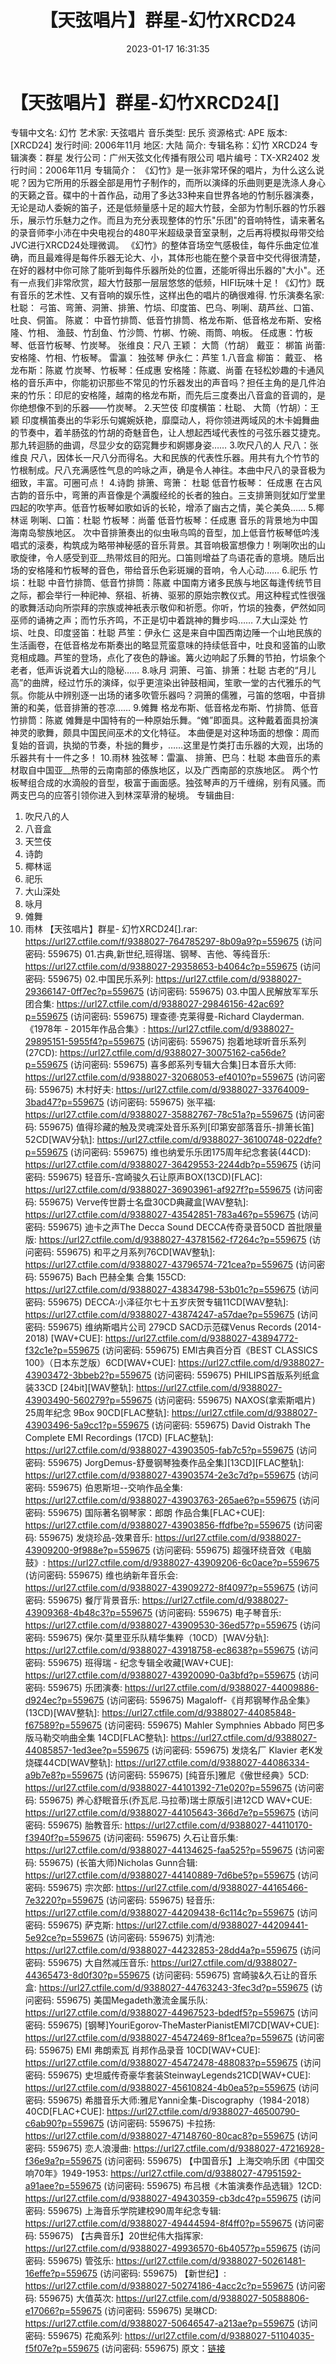﻿---
title: 【天弦唱片】群星-幻竹XRCD24
date: 2023-01-17 16:31:35
categories: 古典音乐、新世纪、纯音雅乐
tags: 纯音雅乐
---
# 【天弦唱片】群星-幻竹XRCD24[]

专辑中文名: 幻竹
艺术家: 天弦唱片
音乐类型: 民乐
资源格式: APE
版本: [XRCD24]
发行时间: 2006年11月
地区: 大陆
简介:
专辑名称：幻竹 XRCD24
专辑演奏：群星
发行公司：广州天弦文化传播有限公司
唱片编号：TX-XR2402
发行时间：2006年11月
专辑简介：
《幻竹》是一张非常环保的唱片，为什么这么说呢？因为它所用的乐器全部是用竹子制作的，而所以演绎的乐曲则更是洗涤人身心的天籁之音。碟中的十首作品，动用了多达33种来自世界各地的竹制乐器演奏，无论是动人委婉的笛子，还是低频量感十足的超大竹鼓，全部为竹制乐器的竹乐器乐，展示竹乐魅力之作。而且为充分表现整体的竹乐"乐团"的音响特性，请来著名的录音师李小沛在中央电视台的480平米超级录音室录制，之后再将模拟母带交给JVC进行XRCD24处理微调。
《幻竹》的整体音场空气感极佳，每件乐曲定位准确，而且最难得是每件乐器无论大、小，其体形也能在整个录音中交代得很清楚，在好的器材中你可除了能听到每件乐器所处的位置，还能听得出乐器的"大小"。还有一点我们非常欣赏，超大竹鼓那一层层悠悠的低频，HIFI玩味十足！《幻竹》既有音乐的艺术性、又有音响的娱乐性，这样出色的唱片的确很难得.
竹乐演奏名家:
杜聪： 弓笛、弯箫、洞箫、排箫、竹埙、印度笛、巴乌、咧唎、葫芦丝、口笛、吐良、侗笛。
陈崴： 中音竹排筒、低音竹排筒、格龙布斯、低音格龙布斯、安格隆、竹相、
渔鼓、竹刮鱼、竹沙筒、竹梆、竹碗、雨筒、响板。
任成惠：竹板琴、低音竹板琴、竹炭琴。
张维良：尺八
王颖： 大筒（竹胡）
戴亚： 梆笛
尚蕾: 安格隆、竹相、竹板琴。
雷瀛： 独弦琴
伊永仁：芦笙
1.八音盒
柳笛： 戴亚、 格龙布斯：陈崴 竹炭琴、竹板琴：任成惠 安格隆：陈崴、尚蕾
在轻松妙趣的卡通风格的音乐声中，你能初识那些不常见的竹乐器发出的声音吗？担任主角的是几件泊来的竹乐：印尼的安格隆，越南的格龙布斯，而先后三度奏出八音盒的音调的，是你绝想像不到的乐器——竹炭琴。
2.天竺伎
印度横笛：杜聪、 大筒（竹胡）：王颖
印度横笛奏出的华彩乐句娓婉妖艳，靡糜动人，将你领进两域风的木卡姆舞曲的节奏中，着羊肠弦的竹胡的奇魅音色，让人想起西域代表性的弓弦乐器艾捷克。那九转迴肠的曲调，尽显少女的窈窕舞步和婀娜身姿……
3.吹尺八的人
尺八：张维良
尺八，因体长一尺八分而得名。大和民族的代表性乐器。用共有九个竹节的竹根制成。尺八充满感性气息的吟咏之声，确是令人神往。本曲中尺八的录音极为细致，丰富。可圈可点！
4.诗韵
排箫、弯箫： 杜聪 低音竹板琴： 任成惠
在古风古韵的音乐中，弯箫的声音像是个满腹经纶的长者的独白。三支排箫则犹如厅堂里四起的吹竽声。低音竹板琴如歌如诉的长轮，增添了幽古之情，美仑美奂……
5.椰林谣
咧唎、口笛：杜聪 竹板琴：尚蕾 低音竹板琴：任成惠
音乐的背景地为中国海南岛黎族地区。
次中音排箫奏出的似虫啾鸟鸣的音型，加上低音竹板琴低吟浅唱式的滚奏，构筑成为略带神秘感的音乐背景。其音响极富想像力！咧唎吹出的山歌旋律，令人感受到亚__热带炫目的阳光。口笛则增益了鸟语花香的意境。随后出场的安格隆和竹板琴的音色，带给音乐色彩斑斓的音响，令人心动……
6.祀乐
竹埙：杜聪 中音竹排筒、低音竹排筒：陈崴
中国南方诸多民族与地区每逢传统节目之际，都会举行一种祀神、祭祖、祈祷、驱邪的原始宗教仪式。用这种程式性很强的歌舞活动向所崇拜的宗族或神衹表示敬仰和祈愿。你听，竹埙的独奏，俨然如同巫师的诵祷之声；而竹乐齐鸣，不正是切中着跳神的舞步吗……
7.大山深处
竹埙、吐良、印度竖笛：杜聪 芦笙：伊永仁
这是来自中国西南边陲一个山地民族的生活画卷，在低音格龙布斯奏出的略显荒蛮意味的持续低音中，吐良和竖笛的山歌竞相成趣。芦笙的登场，点化了夜色的静谧。篝火边响起了乐舞的节拍，竹埙象个老者，低声诉说着大山的隐秘……
8.咏月
洞箫、弓笛、排箫：杜聪
古老的“月儿高”的曲牌，经过竹乐的演绎，似乎更渲染出钟鼓相闻，笙歌一堂的古代雅乐的气氛。你能从中辨别逐一出场的诸多吹管乐器吗？洞箫的儒雅，弓笛的悠咽，中音排箫的和美，低音排箫的苍凉……
9.傩舞
格龙布斯、低音格龙布斯、竹排筒、低音竹排筒：陈崴
傩舞是中国特有的一种原始乐舞。“傩”即面具。这种戴着面具扮演神灵的歌舞，颇具中国民间巫术的文化特征。
本曲便是对这种场面的想像：周而复始的音调，执拗的节奏，朴拙的舞步，……这里是竹类打击乐器的大观，出场的乐器共有十一件之多！
10.雨林
独弦琴：雷瀛、 排箫、巴乌：杜聪
本曲音乐的素材取自中国亚__热带的云南南部的傣族地区，以及广西南部的京族地区。
两个竹板琴组合成的水滴般的音型，极富于画面感。独弦琴声的万千缠绵，别有风骚。而两支巴乌的应答引领你进入到林深草滑的秘境。
专辑曲目:
01. 吹尺八的人
02. 八音盒
03. 天竺伎
04. 诗韵
05. 椰林谣
06. 祀乐
07. 大山深处
08. 咏月
09. 傩舞
10. 雨林
【天弦唱片】群星- 幻竹XRCD24[].rar: https://url27.ctfile.com/f/9388027-764785297-8b09a9?p=559675
(访问密码: 559675)
01.古典,新世纪,班得瑞、钢琴、吉他、等纯音乐: https://url27.ctfile.com/d/9388027-29358653-b4064c?p=559675
(访问密码: 559675)
02.中国民乐系列: https://url27.ctfile.com/d/9388027-29366147-0ff7ec?p=559675
(访问密码: 559675)
03.中国人民解放军军乐团合集: https://url27.ctfile.com/d/9388027-29846156-42ac69?p=559675
(访问密码: 559675)
理查德·克莱得曼-Richard Clayderman.《1978年 - 2015年作品合集》: https://url27.ctfile.com/d/9388027-29895151-5955f4?p=559675
(访问密码: 559675)
抱着地球听音乐系列(27CD): https://url27.ctfile.com/d/9388027-30075162-ca56de?p=559675
(访问密码: 559675)
喜多郎系列专辑大合集]日本音乐大师: https://url27.ctfile.com/d/9388027-32068053-ef4010?p=559675
(访问密码: 559675)
木村好夫: https://url27.ctfile.com/d/9388027-33764009-3bad47?p=559675
(访问密码: 559675)
张平福: https://url27.ctfile.com/d/9388027-35882767-78c51a?p=559675
(访问密码: 559675)
值得珍藏的触及灵魂深处音乐系列[印第安部落音乐-排箫长笛] 52CD[WAV分轨]: https://url27.ctfile.com/d/9388027-36100748-022dfe?p=559675
(访问密码: 559675)
维也纳爱乐乐团175周年纪念套装(44CD): https://url27.ctfile.com/d/9388027-36429553-2244db?p=559675
(访问密码: 559675)
轻音乐-宫崎骏久石让原声BOX(13CD)[FLAC]: https://url27.ctfile.com/d/9388027-36903961-af927f?p=559675
(访问密码: 559675)
Verve传世爵士名盘30CD典藏盒[WAV整轨]: https://url27.ctfile.com/d/9388027-43542851-783a46?p=559675
(访问密码: 559675)
迪卡之声The Decca Sound DECCA传奇录音50CD 首批限量版: https://url27.ctfile.com/d/9388027-43781562-f7264c?p=559675
(访问密码: 559675)
和平之月系列76CD[WAV整轨]: https://url27.ctfile.com/d/9388027-43796574-721cea?p=559675
(访问密码: 559675)
Bach 巴赫全集 合集 155CD: https://url27.ctfile.com/d/9388027-43834798-53b01c?p=559675
(访问密码: 559675)
DECCA:小泽征尔七十五岁庆贺专辑11CD[WAV整轨]: https://url27.ctfile.com/d/9388027-43874247-a57dae?p=559675
(访问密码: 559675)
维纳斯唱片公司 279CD SACD示范碟Venus Records (2014-2018) [WAV+CUE]:
https://url27.ctfile.com/d/9388027-43894772-f32c1e?p=559675
(访问密码: 559675)
EMI古典百分百《BEST CLASSICS 100》（日本东芝版）6CD[WAV+CUE]: https://url27.ctfile.com/d/9388027-43903472-3bbeb2?p=559675
(访问密码: 559675)
PHILIPS首版系列纸盒装33CD [24bit][WAV整轨]: https://url27.ctfile.com/d/9388027-43903490-560279?p=559675
(访问密码: 559675)
NAXOS(拿索斯唱片) 25周年纪念 9Box 90CD[FLAC整轨]: https://url27.ctfile.com/d/9388027-43903496-5a9cc1?p=559675
(访问密码: 559675)
David Oistrakh The Complete EMI Recordings (17CD) [FLAC整轨]:
https://url27.ctfile.com/d/9388027-43903505-fab7c5?p=559675
(访问密码: 559675)
JorgDemus-舒曼钢琴独奏作品全集][13CD][FLAC整轨]: https://url27.ctfile.com/d/9388027-43903574-2e3c7d?p=559675
(访问密码: 559675)
伯恩斯坦--交响作品全集: https://url27.ctfile.com/d/9388027-43903763-265ae6?p=559675
(访问密码: 559675)
国际著名钢琴家：郎朗 作品合集[FLAC+CUE]: https://url27.ctfile.com/d/9388027-43903856-ffdfbe?p=559675
(访问密码: 559675)
发烧珍品-效果音乐: https://url27.ctfile.com/d/9388027-43909200-9f988e?p=559675
(访问密码: 559675)
超强环绕音效《电脑鼓》: https://url27.ctfile.com/d/9388027-43909206-6c0ace?p=559675
(访问密码: 559675)
维也纳新年音乐会: https://url27.ctfile.com/d/9388027-43909272-8f4097?p=559675
(访问密码: 559675)
餐厅背景音乐: https://url27.ctfile.com/d/9388027-43909368-4b48c3?p=559675
(访问密码: 559675)
电子琴音乐: https://url27.ctfile.com/d/9388027-43909530-36ed57?p=559675
(访问密码: 559675)
保尔·莫里亚乐队精华集粹（10CD）[WAV分轨]: https://url27.ctfile.com/d/9388027-43918758-ec8638?p=559675
(访问密码: 559675)
班得瑞 - 纪念专辑全收藏[WAV+CUE]: https://url27.ctfile.com/d/9388027-43920090-0a3bfd?p=559675
(访问密码: 559675)
乐团演奏: https://url27.ctfile.com/d/9388027-44009886-d924ec?p=559675
(访问密码: 559675)
Magaloff-《肖邦钢琴作品全集》(13CD)[WAV整轨]: https://url27.ctfile.com/d/9388027-44085848-f67589?p=559675
(访问密码: 559675)
Mahler Symphnies Abbado 阿巴多版马勒交响曲全集 14CD[FLAC整轨]: https://url27.ctfile.com/d/9388027-44085857-1ed3ee?p=559675
(访问密码: 559675)
发烧名厂 Klavier 老K发烧碟44CD[WAV整轨]: https://url27.ctfile.com/d/9388027-44086334-a9b7e8?p=559675
(访问密码: 559675)
[纯音乐]雅尼《傲世经典》5CD: https://url27.ctfile.com/d/9388027-44101392-71e020?p=559675
(访问密码: 559675)
养心舒眠音乐(乔瓦尼.马拉蒂)瑞士原版引进12CD WAV+CUE: https://url27.ctfile.com/d/9388027-44105643-366d7e?p=559675
(访问密码: 559675)
胎教音乐: https://url27.ctfile.com/d/9388027-44110170-f3940f?p=559675
(访问密码: 559675)
久石让音乐集: https://url27.ctfile.com/d/9388027-44134625-faa525?p=559675
(访问密码: 559675)
(长笛大师)Nicholas Gunn合辑: https://url27.ctfile.com/d/9388027-44140889-7d6be5?p=559675
(访问密码: 559675)
宗次郎: https://url27.ctfile.com/d/9388027-44165466-7e3220?p=559675
(访问密码: 559675)
轻音乐: https://url27.ctfile.com/d/9388027-44209438-6c114c?p=559675
(访问密码: 559675)
萨克斯: https://url27.ctfile.com/d/9388027-44209441-5e92ce?p=559675
(访问密码: 559675)
刘清池: https://url27.ctfile.com/d/9388027-44232853-28dd4a?p=559675
(访问密码: 559675)
大自然减压音乐: https://url27.ctfile.com/d/9388027-44365473-8d0f30?p=559675
(访问密码: 559675)
宫崎骏&久石让的音乐盒: https://url27.ctfile.com/d/9388027-44763243-3fec3d?p=559675
(访问密码: 559675)
美国Megadeth激流金属乐队: https://url27.ctfile.com/d/9388027-44967523-bdedf5?p=559675
(访问密码: 559675)
[钢琴]YouriEgorov-TheMasterPianistEMI7CD[WAV+CUE]: https://url27.ctfile.com/d/9388027-45472469-8f1cea?p=559675
(访问密码: 559675)
EMI 弗朗索瓦 肖邦作品录音 10CD[WAV+CUE]: https://url27.ctfile.com/d/9388027-45472478-488083?p=559675
(访问密码: 559675)
史坦威传奇豪华套装SteinwayLegends21CD[WAV+CUE]: https://url27.ctfile.com/d/9388027-45610824-4b0ea5?p=559675
(访问密码: 559675)
希腊音乐大师:雅尼Yanni全集-Discography（1984-2018）40CD[FLAC+CUE]: https://url27.ctfile.com/d/9388027-46500790-c6ab90?p=559675
(访问密码: 559675)
卡拉扬: https://url27.ctfile.com/d/9388027-47148760-80cac8?p=559675
(访问密码: 559675)
恋人浪漫曲: https://url27.ctfile.com/d/9388027-47216928-f36e9a?p=559675
(访问密码: 559675)
【中国音乐】上海交响乐团《中国交响70年》1949-1953: https://url27.ctfile.com/d/9388027-47951592-a91aee?p=559675
(访问密码: 559675)
布吕根《木笛演奏作品选辑》12CD: https://url27.ctfile.com/d/9388027-49430359-cb3dc4?p=559675
(访问密码: 559675)
上海音乐学院建校90周年纪念专辑: https://url27.ctfile.com/d/9388027-49444594-8f4ff0?p=559675
(访问密码: 559675)
【古典音乐】20世纪伟大指挥家: https://url27.ctfile.com/d/9388027-49936570-6b4057?p=559675
(访问密码: 559675)
管弦乐: https://url27.ctfile.com/d/9388027-50261481-16effe?p=559675
(访问密码: 559675)
【新世纪】: https://url27.ctfile.com/d/9388027-50274186-4acc2c?p=559675
(访问密码: 559675)
大值英次: https://url27.ctfile.com/d/9388027-50588806-e17066?p=559675
(访问密码: 559675)
吴琳CD: https://url27.ctfile.com/d/9388027-50646547-a213ae?p=559675
(访问密码: 559675)
花痴系列: https://url27.ctfile.com/d/9388027-51104035-f5f07e?p=559675
(访问密码: 559675)
原文：[链接](https://blog.sina.com.cn/s/blog_1647c7e76010310q6.html)